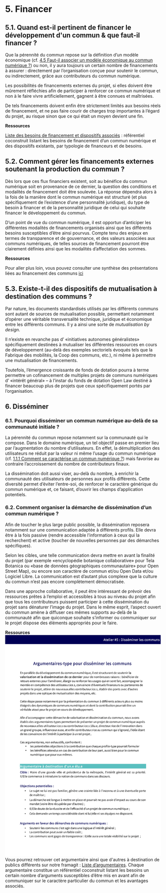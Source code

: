 # 5. Financer

## 5.1. Quand est-il pertinent de financer le développement d'un commun & que faut-il financer ?

Que la pérennité du commun repose sur la définition d’un modèle économique \(cf. [4.5 Faut-il associer un modèle économique au commun numérique ?](04-perenniser.md#4-5-faut-il-associer-un-modele-economique-au-commun-numerique)\) ou non, il y aura toujours un certain nombre de financements à assurer : directement par l’organisation conçue pour soutenir le commun, ou indirectement, grâce aux contributeurs du commun numérique.

Les possibilités de financements externes du projet, si elles doivent être mûrement réfléchies afin de participer à renforcer ce commun numérique et non à le faire vivre artificiellement, gagnent à être connues et maîtrisées.

De tels financements doivent enfin être strictement limités aux besoins réels de financement, et ne pas faire courir de charges trop importantes à l’égard du projet, au risque sinon que ce qui était un moyen devient une fin.

**Ressources**

[Liste des besoins de financement et dispositifs associés](../ressources/) : référentiel coconstruit listant les besoins de financement d’un commun numérique et des dispositifs existants, par typologie de financeurs et de besoins.

## 5.2. Comment gérer les financements externes soutenant la production du commun ?

Dès lors que ces flux financiers existent, soit au bénéfice du commun numérique soit en provenance de ce dernier, la question des conditions et modalités de financement doit être soulevée. La réponse dépendra alors à la fois de la manière dont le commun numérique est structuré \(et plus spécifiquement de l’existence d’une personnalité juridique\), du type de besoin à financer et de la personnalité juridique de celui qui souhaite financer le développement du commun.

D’un point de vue du commun numérique, il est opportun d’anticiper les différentes modalités de financements organisés ainsi que les différents besoins susceptibles d’être ainsi pourvus. Compte tenu des enjeux en termes de transparence et de gouvernance, et des valeurs associées aux communs numériques, de telles sources de financement pourront être clairement définies ainsi que les modalités d’affectation des sommes.

**Ressources**

Pour aller plus loin, vous pouvez consulter une synthèse des présentations liées au financement des communs [ici](05-financer.md)

## 5.3. Existe-t-il des dispositifs de mutualisation à destination des communs ?

Par nature, les documents standardisés utilisés par les différents communs sont autant de sources de mutualisation possible, permettant notamment d’opérer une véritable transversalité technique, juridique et économique entre les différents communs. Il y a ainsi une sorte de _mutualisation by design_.

Il n’existe en revanche pas d’ «initiatives autonomes généralistes» spécifiquement destinées à mutualiser les différentes ressources en cours de développement \(au-delà des exemples sectoriels évoqués tels que la Fabrique des mobilités, la Coop des communs, etc.\), ni même à permettre une mutualisation de financements.

Toutefois, l’émergence croissante de fonds de dotation pourra à terme permettre un cofinancement de multiples projets de communs numériques d’ «intérêt général» – à l’instar du fonds de dotation Open Law destiné à financer beaucoup plus de projets que ceux spécifiquement portés par l’organisation.

## 6. Disséminer

### 6.1. Pourquoi disséminer un commun numérique au-delà de sa communauté initiale ?

La pérennité du commun repose notamment sur la communauté qui le compose. Dans le domaine numérique, un tel objectif passe en premier lieu par l’augmentation du nombre d’utilisateurs. En effet, la démultiplication des utilisateurs ne réduit par la valeur ni même l’usage du commun numérique \(cf. [1.1.1 Comment se caractérise un commun numérique ?](01-comprendre.md#1-1-1-comment-se-caracterise-un-commun-numerique)\) mais favorise au contraire l’accroissement du nombre de contributeurs finaux.

La dissémination doit aussi viser, au-delà du nombre, à enrichir la communauté des utilisateurs de personnes aux profils différents. Cette diversité permet d’éviter l’entre-soi, de renforcer le caractère générique du commun numérique et, ce faisant, d’ouvrir les champs d’application potentiels.

### 6.2. Comment organiser la démarche de dissémination d’un commun numérique ?

Afin de toucher le plus large public possible, la dissémination reposera notamment sur une communication adaptée à différents profils. Elle devra être à la fois passive \(rendre accessible l’information à ceux qui la recherchent\) et active \(toucher de nouvelles personnes par des démarches spécifiques\).

Selon les cibles, une telle communication devra mettre en avant la finalité du projet \(par exemple «encyclopédie botanique collaborative» pour Tela Botanica ou «base de données géographiques communautaire» pour Open Street Map\), ou encore son caractère de commun et/ou Open Data et/ou Logiciel Libre. La communication est d’autant plus complexe que la culture du commun n’est pas encore complètement démocratisée.

Dans une approche collaborative, il peut être intéressant de prévoir des ressources prêtes à l’emploi et accessibles à tous au niveau du projet afin que tous les contributeurs puissent participer à cette dissémination du projet sans dénaturer l’image du projet. Dans le même esprit, l’aspect ouvert du commun amène à diffuser ces mêmes supports au-delà de la communauté afin que quiconque souhaite s’informer ou communiquer sur le projet dispose des éléments appropriés pour le faire.

**Ressources** ![Argumentaire](../.gitbook/assets/5_Argumentaires_DisseminationCommuns-1.png) Vous pourrez retrouver cet argumentaire ainsi que d'autres à destination de publics différents sur notre framagit : [Liste d’argumentaires](../ressources/argumentaires-type-pour-disseminer-les-communs/). Chaque argumentaire constitue un référentiel coconstruit listant les besoins un certain nombre d’arguments susceptibles d’être mis en avant afin de communiquer sur le caractère particulier du commun et les avantages associés.

